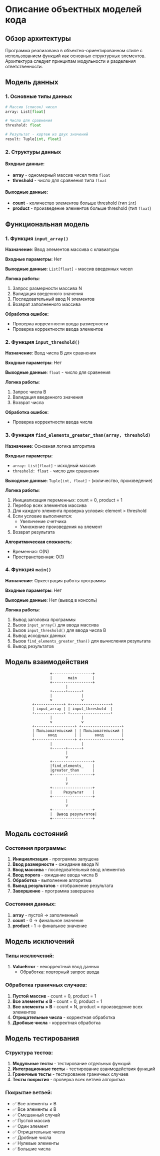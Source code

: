 # Описание объектных моделей кода

## Обзор архитектуры

Программа реализована в объектно-ориентированном стиле с использованием функций как основных структурных элементов. Архитектура следует принципам модульности и разделения ответственности.

## Модель данных

### 1. Основные типы данных

```python
# Массив (список) чисел
array: List[float]

# Число для сравнения
threshold: float

# Результат - кортеж из двух значений
result: Tuple[int, float]
```

### 2. Структуры данных

#### Входные данные:
- **array** - одномерный массив чисел типа `float`
- **threshold** - число для сравнения типа `float`

#### Выходные данные:
- **count** - количество элементов больше threshold (тип `int`)
- **product** - произведение элементов больше threshold (тип `float`)

## Функциональная модель

### 1. Функция `input_array()`

**Назначение**: Ввод элементов массива с клавиатуры

**Входные параметры**: Нет

**Выходные данные**: `List[float]` - массив введенных чисел

**Логика работы**:
1. Запрос размерности массива N
2. Валидация введенного значения
3. Последовательный ввод N элементов
4. Возврат заполненного массива

**Обработка ошибок**:
- Проверка корректности ввода размерности
- Проверка корректности ввода элементов

### 2. Функция `input_threshold()`

**Назначение**: Ввод числа B для сравнения

**Входные параметры**: Нет

**Выходные данные**: `float` - число для сравнения

**Логика работы**:
1. Запрос числа B
2. Валидация введенного значения
3. Возврат числа

**Обработка ошибок**:
- Проверка корректности ввода числа

### 3. Функция `find_elements_greater_than(array, threshold)`

**Назначение**: Основная логика алгоритма

**Входные параметры**:
- `array: List[float]` - исходный массив
- `threshold: float` - число для сравнения

**Выходные данные**: `Tuple[int, float]` - (количество, произведение)

**Логика работы**:
1. Инициализация переменных: count = 0, product = 1
2. Перебор всех элементов массива
3. Для каждого элемента проверка условия: element > threshold
4. Если условие выполняется:
   - Увеличение счетчика
   - Умножение произведения на элемент
5. Возврат результата

**Алгоритмическая сложность**:
- Временная: O(N)
- Пространственная: O(1)

### 4. Функция `main()`

**Назначение**: Оркестрация работы программы

**Входные параметры**: Нет

**Выходные данные**: Нет (вывод в консоль)

**Логика работы**:
1. Вывод заголовка программы
2. Вызов `input_array()` для ввода массива
3. Вызов `input_threshold()` для ввода числа B
4. Вывод исходных данных
5. Вызов `find_elements_greater_than()` для вычисления результата
6. Вывод результатов

## Модель взаимодействия

```
                    +------------------+
                    |       main       |
                    +------------------+
                           |
                    +------+------+
                    |             |
                    v             v
            +-------------+ +------------------+
            | input_array | | input_threshold  |
            +-------------+ +------------------+
                    |             |
                    v             v
            +------------------+ +------------------+
            | Пользовательский | | Пользовательский |
            |      ввод        | |      ввод        |
            +------------------+ +------------------+
                    |             |
                    +------+------+
                           |
                           v
                    +------------------+
                    |find_elements_    |
                    |greater_than      |
                    +------------------+
                           |
                           v
                    +------------------+
                    |     Результат    |
                    +------------------+
                           |
                           v
                    +------------------+
                    |  Вывод результатов|
                    +------------------+
```

## Модель состояний

### Состояния программы:

1. **Инициализация** - программа запущена
2. **Ввод размерности** - ожидание ввода N
3. **Ввод массива** - последовательный ввод элементов
4. **Ввод порога** - ожидание ввода числа B
5. **Обработка** - выполнение алгоритма
6. **Вывод результатов** - отображение результата
7. **Завершение** - программа завершена

### Состояния данных:

1. **array** - пустой → заполненный
2. **count** - 0 → финальное значение
3. **product** - 1 → финальное значение

## Модель исключений

### Типы исключений:

1. **ValueError** - некорректный ввод данных
   - Обработка: повторный запрос ввода

### Обработка граничных случаев:

1. **Пустой массив** - count = 0, product = 1
2. **Все элементы ≤ B** - count = 0, product = 1
3. **Все элементы > B** - count = N, product = произведение всех элементов
4. **Отрицательные числа** - корректная обработка
5. **Дробные числа** - корректная обработка

## Модель тестирования

### Структура тестов:

1. **Модульные тесты** - тестирование отдельных функций
2. **Интеграционные тесты** - тестирование взаимодействия функций
3. **Граничные тесты** - тестирование граничных случаев
4. **Тесты покрытия** - проверка всех ветвей алгоритма

### Покрытие ветвей:

- ✅ Все элементы > B
- ✅ Все элементы ≤ B  
- ✅ Смешанный случай
- ✅ Пустой массив
- ✅ Один элемент
- ✅ Отрицательные числа
- ✅ Дробные числа
- ✅ Нулевые элементы
- ✅ Большие числа 